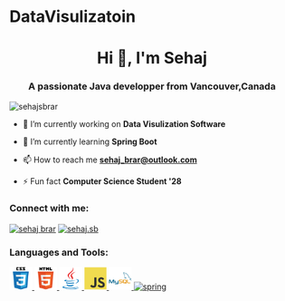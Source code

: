 # DataVisulizatoin
<h1 align="center">Hi 👋, I'm Sehaj</h1>
<h3 align="center">A passionate Java developper from Vancouver,Canada</h3>

<p align="left"> <img src="https://komarev.com/ghpvc/?username=sehajsbrar&label=Profile%20views&color=0e75b6&style=flat" alt="sehajsbrar" /> </p>

- 🔭 I’m currently working on **Data Visulization Software**

- 🌱 I’m currently learning **Spring Boot**

- 📫 How to reach me **sehaj_brar@outlook.com**

- ⚡ Fun fact **Computer Science Student '28**

<h3 align="left">Connect with me:</h3>
<p align="left">
<a href="https://linkedin.com/in/sehaj brar" target="blank"><img align="center" src="https://raw.githubusercontent.com/rahuldkjain/github-profile-readme-generator/master/src/images/icons/Social/linked-in-alt.svg" alt="sehaj brar" height="30" width="40" /></a>
<a href="https://instagram.com/sehaj.sb" target="blank"><img align="center" src="https://raw.githubusercontent.com/rahuldkjain/github-profile-readme-generator/master/src/images/icons/Social/instagram.svg" alt="sehaj.sb" height="30" width="40" /></a>
</p>

<h3 align="left">Languages and Tools:</h3>
<p align="left"> <a href="https://www.w3schools.com/css/" target="_blank" rel="noreferrer"> <img src="https://raw.githubusercontent.com/devicons/devicon/master/icons/css3/css3-original-wordmark.svg" alt="css3" width="40" height="40"/> </a> <a href="https://www.w3.org/html/" target="_blank" rel="noreferrer"> <img src="https://raw.githubusercontent.com/devicons/devicon/master/icons/html5/html5-original-wordmark.svg" alt="html5" width="40" height="40"/> </a> <a href="https://www.java.com" target="_blank" rel="noreferrer"> <img src="https://raw.githubusercontent.com/devicons/devicon/master/icons/java/java-original.svg" alt="java" width="40" height="40"/> </a> <a href="https://developer.mozilla.org/en-US/docs/Web/JavaScript" target="_blank" rel="noreferrer"> <img src="https://raw.githubusercontent.com/devicons/devicon/master/icons/javascript/javascript-original.svg" alt="javascript" width="40" height="40"/> </a> <a href="https://www.mysql.com/" target="_blank" rel="noreferrer"> <img src="https://raw.githubusercontent.com/devicons/devicon/master/icons/mysql/mysql-original-wordmark.svg" alt="mysql" width="40" height="40"/> </a> <a href="https://spring.io/" target="_blank" rel="noreferrer"> <img src="https://www.vectorlogo.zone/logos/springio/springio-icon.svg" alt="spring" width="40" height="40"/> </a> </p>

